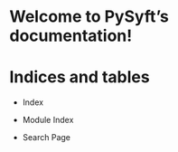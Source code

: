 <!-- PySyft documentation master file, created by
sphinx-quickstart on Tue Apr 16 11:04:18 2019.
You can adapt this file completely to your liking, but it should at least
contain the root `toctree` directive. -->
# Welcome to PySyft’s documentation!

# Indices and tables

* Index

* Module Index

* Search Page

